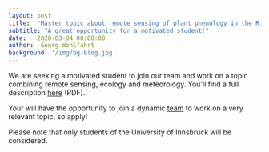 ```yaml
---
layout: post
title:  "Master topic about remote sensing of plant phenology in the Rio Santa basin"
subtitle: "A great opportunity for a motivated student!"
date:   2020-03-04 00:00:00
author:  Georg Wohlfahrt
background: '/img/bg-blog.jpg'
---
```


We are seeking a motivated student to join our team and work on a topic
combining remote sensing, ecology and meteorology. You'll find a
full description [here](/img/posts/ma/Ausschreibung_MSc_Arbeit_RS_Peru.pdf) (PDF).

Your will have the opportunity to join a dynamic [team]({{site.baseurl}}/about)
to work on a very relevant topic, so apply!

Please note that only students of the University of Innsbruck will be considered.
